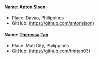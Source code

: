 #### Name: [Anton Sison](https://github.com/antonsison)

- Place: Davao, Philippines
- GitHub: (https://github.com/antonsison)


#### Name: [Theressa Tan](https://github.com/tmttan03)

- Place: Mati City, Philippines
- GitHub: (https://github.com/tmttan03)
